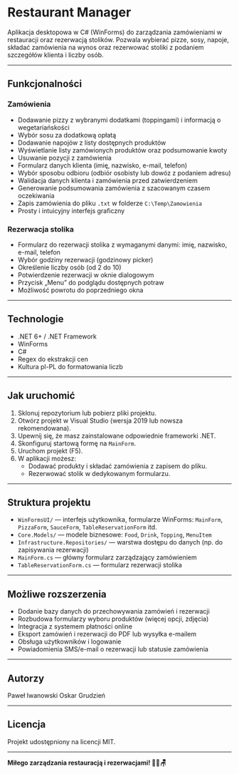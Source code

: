 # Restaurant Manager

Aplikacja desktopowa w C# (WinForms) do zarządzania zamówieniami w restauracji oraz rezerwacją stolików. Pozwala wybierać pizze, sosy, napoje, składać zamówienia na wynos oraz rezerwować stoliki z podaniem szczegółów klienta i liczby osób.

---

## Funkcjonalności

### Zamówienia

- Dodawanie pizzy z wybranymi dodatkami (toppingami) i informacją o wegetariańskości  
- Wybór sosu za dodatkową opłatą  
- Dodawanie napojów z listy dostępnych produktów  
- Wyświetlanie listy zamówionych produktów oraz podsumowanie kwoty  
- Usuwanie pozycji z zamówienia  
- Formularz danych klienta (imię, nazwisko, e-mail, telefon)  
- Wybór sposobu odbioru (odbiór osobisty lub dowóz z podaniem adresu)  
- Walidacja danych klienta i zamówienia przed zatwierdzeniem  
- Generowanie podsumowania zamówienia z szacowanym czasem oczekiwania  
- Zapis zamówienia do pliku `.txt` w folderze `C:\Temp\Zamowienia`  
- Prosty i intuicyjny interfejs graficzny  

### Rezerwacja stolika

- Formularz do rezerwacji stolika z wymaganymi danymi: imię, nazwisko, e-mail, telefon  
- Wybór godziny rezerwacji (godzinowy picker)  
- Określenie liczby osób (od 2 do 10)  
- Potwierdzenie rezerwacji w oknie dialogowym  
- Przycisk „Menu” do podglądu dostępnych potraw 
- Możliwość powrotu do poprzedniego okna  

---

## Technologie

- .NET 6+ / .NET Framework  
- WinForms  
- C#  
- Regex do ekstrakcji cen  
- Kultura pl-PL do formatowania liczb  

---

## Jak uruchomić

1. Sklonuj repozytorium lub pobierz pliki projektu.  
2. Otwórz projekt w Visual Studio (wersja 2019 lub nowsza rekomendowana).  
3. Upewnij się, że masz zainstalowane odpowiednie frameworki .NET.  
4. Skonfiguruj startową formę na `MainForm`.  
5. Uruchom projekt (F5).  
6. W aplikacji możesz:  
   - Dodawać produkty i składać zamówienia z zapisem do pliku.  
   - Rezerwować stolik w dedykowanym formularzu.  

---

## Struktura projektu

- `WinFormsUI/` — interfejs użytkownika, formularze WinForms: `MainForm`, `PizzaForm`, `SauceForm`, `TableReservationForm` itd.  
- `Core.Models/` — modele biznesowe: `Food`, `Drink`, `Topping`, `MenuItem`  
- `Infrastructure.Repositories/` — warstwa dostępu do danych (np. do zapisywania rezerwacji)  
- `MainForm.cs` — główny formularz zarządzający zamówieniem  
- `TableReservationForm.cs` — formularz rezerwacji stolika  

---

## Możliwe rozszerzenia

- Dodanie bazy danych do przechowywania zamówień i rezerwacji  
- Rozbudowa formularzy wyboru produktów (więcej opcji, zdjęcia)  
- Integracja z systemem płatności online  
- Eksport zamówień i rezerwacji do PDF lub wysyłka e-mailem  
- Obsługa użytkowników i logowanie  
- Powiadomienia SMS/e-mail o rezerwacji lub statusie zamówienia  

---

## Autorzy

Paweł Iwanowski
Oskar Grudzień

---

## Licencja

Projekt udostępniony na licencji MIT.

---

**Miłego zarządzania restauracją i rezerwacjami! 🍕🍹🪑**
